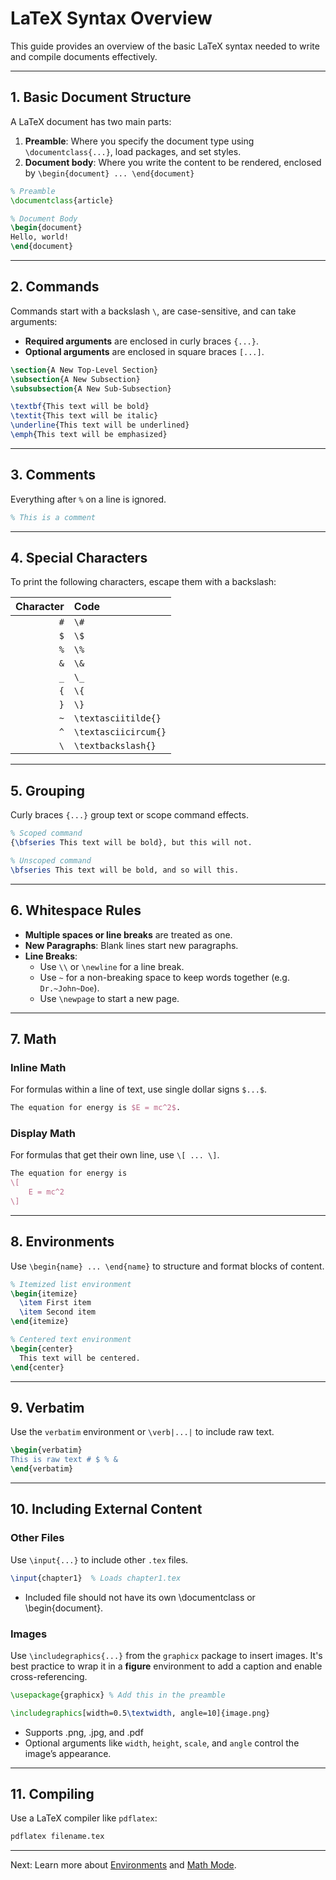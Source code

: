 # LaTeX Syntax Overview

This guide provides an overview of the basic LaTeX syntax needed to write and compile documents effectively.

---

## 1. Basic Document Structure

A LaTeX document has two main parts:
1. **Preamble**: Where you specify the document type using `\documentclass{...}`, load packages, and set styles.
2. **Document body**: Where you write the content to be rendered, enclosed by `\begin{document} ... \end{document}`

```latex
% Preamble
\documentclass{article}

% Document Body
\begin{document}
Hello, world!
\end{document}
```

---

## 2. Commands

Commands start with a backslash `\`, are case-sensitive, and can take arguments:
- **Required arguments** are enclosed in curly braces `{...}`.
- **Optional arguments** are enclosed in square braces `[...]`.

```latex
\section{A New Top-Level Section}
\subsection{A New Subsection}
\subsubsection{A New Sub-Subsection}

\textbf{This text will be bold}
\textit{This text will be italic}
\underline{This text will be underlined}
\emph{This text will be emphasized}
```

---

## 3. Comments

Everything after `%` on a line is ignored.

```latex
% This is a comment
```

---

## 4. Special Characters

To print the following characters, escape them with a backslash:

| Character | Code                 |
| --------: | :------------------- |
|       `#` | `\#`                 |
|       `$` | `\$`                 |
|       `%` | `\%`                 |
|       `&` | `\&`                 |
|       `_` | `\_`                 |
|       `{` | `\{`                 |
|       `}` | `\}`                 |
|       `~` | `\textasciitilde{}`  |
|       `^` | `\textasciicircum{}` |
|       `\` | `\textbackslash{}`   |

---

## 5. Grouping

Curly braces `{...}` group text or scope command effects.

```latex
% Scoped command
{\bfseries This text will be bold}, but this will not.

% Unscoped command
\bfseries This text will be bold, and so will this.
```

---

## 6. Whitespace Rules

- **Multiple spaces or line breaks** are treated as one.
- **New Paragraphs**: Blank lines start new paragraphs.
- **Line Breaks**:
  - Use `\\` or `\newline` for a line break.
  - Use `~` for a non-breaking space to keep words together (e.g. `Dr.~John~Doe`).
  - Use `\newpage` to start a new page.

---

## 7. Math

### Inline Math
For formulas within a line of text, use single dollar signs `$...$`.

```latex
The equation for energy is $E = mc^2$.
```

### Display Math
For formulas that get their own line, use `\[ ... \]`.

```latex
The equation for energy is
\[
    E = mc^2
\]
```

---

## 8. Environments

Use `\begin{name} ... \end{name}` to structure and format blocks of content.

```latex
% Itemized list environment
\begin{itemize}
  \item First item
  \item Second item
\end{itemize}

% Centered text environment
\begin{center}
  This text will be centered.
\end{center}
```

---

## 9. Verbatim

Use the `verbatim` environment or `\verb|...|` to include raw text.

```latex
\begin{verbatim}
This is raw text # $ % &
\end{verbatim}
```

---

## 10. Including External Content

### Other Files
Use `\input{...}` to include other `.tex` files.

```latex
\input{chapter1}  % Loads chapter1.tex
```

-  Included file should not have its own \documentclass or \begin{document}.

### Images

Use `\includegraphics{...}` from the `graphicx` package to insert images.
It's best practice to wrap it in a **figure** environment to add a caption and enable cross-referencing.

```latex
\usepackage{graphicx} % Add this in the preamble

\includegraphics[width=0.5\textwidth, angle=10]{image.png}
```

- Supports .png, .jpg, and .pdf
- Optional arguments like `width`, `height`, `scale`, and `angle` control the image’s appearance.

---

## 11. Compiling

Use a LaTeX compiler like `pdflatex`:

```bash
pdflatex filename.tex
```

---

Next: Learn more about [Environments](./environments.md) and [Math Mode](./math_mode.md).
